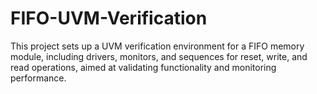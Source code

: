 # FIFO-UVM-Verification
This project sets up a UVM verification environment for a FIFO memory module, including drivers, monitors, and sequences for reset, write, and read operations, aimed at validating functionality and monitoring performance.
